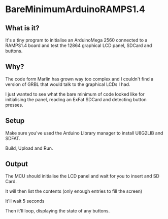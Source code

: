 # BareMinimumArduinoRAMPS1.4
## What is it?
It's a tiny program to initialise an ArduinoMega 2560 connected to a RAMPS1.4 board and test the 12864 graphical LCD panel, SDCard and buttons.
## Why?
The code form Marlin has grown way too complex and I couldn't find a version of GRBL that would talk to the graphical LCDs I had.

I just wanted to see what the bare minimum of code looked like for initialising the panel, reading an ExFat SDCard and detecting button presses.
## Setup
Make sure you've used the Arduino LIbrary manager to install U8G2LIB and SDFAT.

Build, Upload and Run.
## Output
The MCU should initialise the LCD panel and wait for you to insert and SD Card.

It will then list the contents (only enough entries to fill the screen)

It'll wait 5 seconds

Then it'll loop, displaying the state of any buttons.
